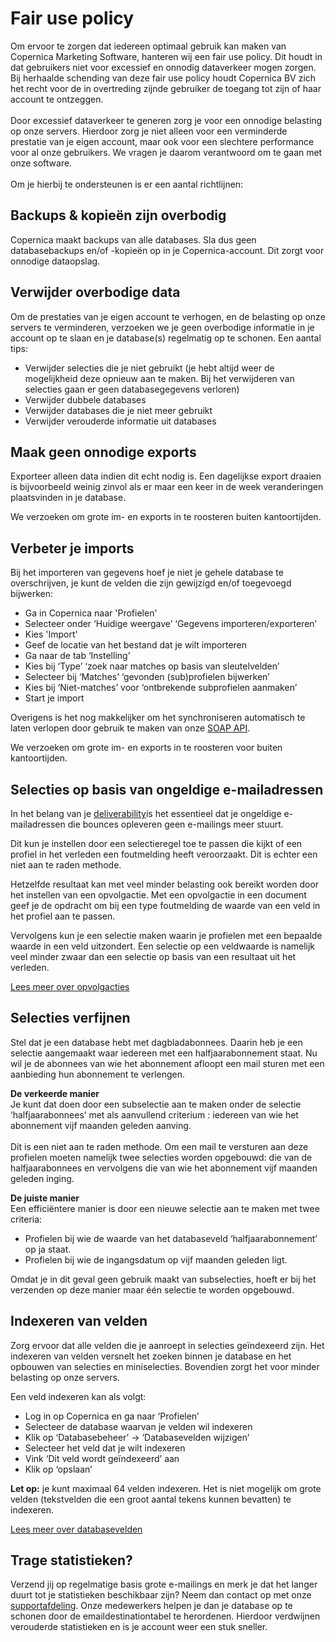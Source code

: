 # Fair use policy

Om ervoor te zorgen dat iedereen optimaal gebruik kan maken van
Copernica Marketing Software, hanteren wij een fair use policy. Dit
houdt in dat gebruikers niet voor excessief en onnodig dataverkeer mogen
zorgen. Bij herhaalde schending van deze fair use policy houdt Copernica
BV zich het recht voor de in overtreding zijnde gebruiker de toegang tot
zijn of haar account te ontzeggen. \
\
 Door excessief dataverkeer te generen zorg je voor een onnodige
belasting op onze servers. Hierdoor zorg je niet alleen voor een
verminderde prestatie van je eigen account, maar ook voor een slechtere
performance voor al onze gebruikers. We vragen je daarom verantwoord om
te gaan met onze software. \
\
 Om je hierbij te ondersteunen is er een aantal richtlijnen:

Backups & kopieën zijn overbodig
--------------------------------

Copernica maakt backups van alle databases. Sla dus geen databasebackups
en/of -kopieën op in je Copernica-account. Dit zorgt voor onnodige
dataopslag.

Verwijder overbodige data
-------------------------

Om de prestaties van je eigen account te verhogen, en de belasting op
onze servers te verminderen, verzoeken we je geen overbodige informatie
in je account op te slaan en je database(s) regelmatig op te schonen.
Een aantal tips:

-   Verwijder selecties die je niet gebruikt (je hebt altijd weer de
    mogelijkheid deze opnieuw aan te maken. Bij het verwijderen van
    selecties gaan er geen databasegegevens verloren)
-   Verwijder dubbele databases
-   Verwijder databases die je niet meer gebruikt
-   Verwijder verouderde informatie uit databases

Maak geen onnodige exports
--------------------------

Exporteer alleen data indien dit echt nodig is. Een dagelijkse export
draaien is bijvoorbeeld weinig zinvol als er maar een keer in de week
veranderingen plaatsvinden in je database.

We verzoeken om grote im- en exports in te roosteren buiten
kantoortijden.

Verbeter je imports
-------------------

Bij het importeren van gegevens hoef je niet je gehele database te
overschrijven, je kunt de velden die zijn gewijzigd en/of toegevoegd
bijwerken:

-   Ga in Copernica naar 'Profielen'
-   Selecteer onder ‘Huidige weergave’ ‘Gegevens importeren/exporteren’
-   Kies 'Import'
-   Geef de locatie van het bestand dat je wilt importeren
-   Ga naar de tab ‘Instelling’
-   Kies bij ‘Type’ ‘zoek naar matches op basis van sleutelvelden’
-   Selecteer bij ‘Matches’ ‘gevonden (sub)profielen bijwerken’
-   Kies bij ‘Niet-matches’ voor ‘ontbrekende subprofielen aanmaken’
-   Start je import

Overigens is het nog makkelijker om het synchroniseren automatisch te
laten verlopen door gebruik te maken van onze [SOAP
API](./soap-api-documentation.md).

We verzoeken om grote im- en exports in te roosteren voor buiten
kantoortijden.

Selecties op basis van ongeldige e-mailadressen
-----------------------------------------------

In het belang van je
[deliverability](./deliverability-better-email-delivery-with-copernica.md)is
het essentieel dat je ongeldige e-mailadressen die bounces opleveren
geen e-mailings meer stuurt.

Dit kun je instellen door een selectieregel toe te passen die kijkt of
een profiel in het verleden een foutmelding heeft veroorzaakt. Dit is
echter een niet aan te raden methode.

Hetzelfde resultaat kan met veel minder belasting ook bereikt worden
door het instellen van een opvolgactie. Met een opvolgactie in een
document geef je de opdracht om bij een type foutmelding de waarde van
een veld in het profiel aan te passen.

Vervolgens kun je een selectie maken waarin je profielen met een
bepaalde waarde in een veld uitzondert. Een selectie op een veldwaarde
is namelijk veel minder zwaar dan een selectie op basis van een
resultaat uit het verleden.

[Lees meer over
opvolgacties](./follow-up-actions-the-key-to-success.md)

Selecties verfijnen
-------------------

Stel dat je een database hebt met dagbladabonnees. Daarin heb je een
selectie aangemaakt waar iedereen met een halfjaarabonnement staat. Nu
wil je de abonnees van wie het abonnement afloopt een mail sturen met
een aanbieding hun abonnement te verlengen.

**De verkeerde manier**\
Je kunt dat doen door een subselectie aan te maken onder de selectie
‘halfjaarabonnees’ met als aanvullend criterium : iedereen van wie het
abonnement vijf maanden geleden aanving. \
\
Dit is een niet aan te raden methode. Om een mail te versturen aan deze
profielen moeten namelijk twee selecties worden opgebouwd: die van de
halfjaarabonnees en vervolgens die van wie het abonnement vijf maanden
geleden inging.

**De juiste manier**\
Een efficiëntere manier is door een nieuwe selectie aan te maken met
twee criteria:

-   Profielen bij wie de waarde van het databaseveld
    ‘halfjaarabonnement’ op ja staat.
-   Profielen bij wie de ingangsdatum op vijf maanden geleden ligt. 

Omdat je in dit geval geen gebruik maakt van subselecties, hoeft er bij
het verzenden op deze manier maar één selectie te worden opgebouwd.

Indexeren van velden
--------------------

Zorg ervoor dat alle velden die je aanroept in selecties geïndexeerd
zijn. Het indexeren van velden versnelt het zoeken binnen je database en
het opbouwen van selecties en miniselecties. Bovendien zorgt het voor
minder belasting op onze servers.

Een veld indexeren kan als volgt:

-   Log in op Copernica en ga naar ‘Profielen’
-   Selecteer de database waarvan je velden wil indexeren
-   Klik op ‘Databasebeheer’ -\> ‘Databasevelden wijzigen’
-   Selecteer het veld dat je wilt indexeren
-   Vink ‘Dit veld wordt geïndexeerd’ aan
-   Klik op ‘opslaan’

**Let op:** je kunt maximaal 64 velden indexeren. Het is niet mogelijk
om grote velden (tekstvelden die een groot aantal tekens kunnen
bevatten) te indexeren.

[Lees meer over
databasevelden](./creating-your-own-databases.md)

Trage statistieken?
-------------------

Verzend jij op regelmatige basis grote e-mailings en merk je dat het
langer duurt tot je statistieken beschikbaar zijn? Neem dan contact op
met onze
[supportafdeling](./telephone-helpdesk.md).
Onze medewerkers helpen je dan je database op te schonen door de
emaildestinationtabel te herordenen. Hierdoor verdwijnen verouderde
statistieken en is je account weer een stuk sneller.
